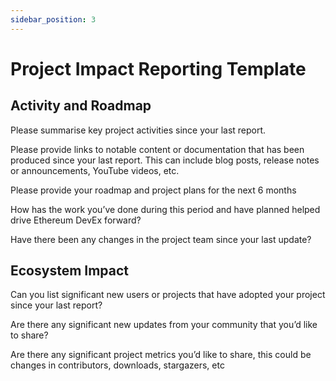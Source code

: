 ```yaml
---
sidebar_position: 3
---
```


# Project Impact Reporting Template

## Activity and Roadmap

Please summarise key project activities since your last report. 


Please provide links to notable content or documentation that has been produced since your last report. This can include blog posts, release notes or announcements, YouTube videos, etc.


Please provide your roadmap and project plans for the next 6 months


How has the work you’ve done during this period and have planned helped drive Ethereum DevEx forward?


Have there been any changes in the project team since your last update?

## Ecosystem Impact

Can you list significant new users or projects that have adopted your project since your last report?


Are there any significant new updates from your community that you’d like to share? 


Are there any significant project metrics you’d like to share, this could be changes in contributors, downloads, stargazers, etc
